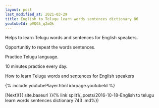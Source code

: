 ```yaml
---
layout: post
last_modified_at: 2021-03-29
title: English to Telugu learn words sentences dictionary 86 
youtubeId: pVQG5_q2mQk
---
```

 
 
Helps to learn Telugu words and sentences for English speakers.

Opportunitiy to repeat the words sentences. 

Practice Telugu language. 
 
10 minutes practice every day. 
 
How to learn Telugu words and sentences for English speakers 
 
{% include youtubePlayer.html id=page.youtubeId %}
 
 
[Next]({{ site.baseurl }}{% link  split1/_posts/2016-10-18-English to telugu learn words sentences dictionary 743 .md%})
 
